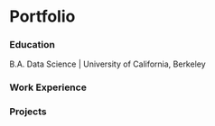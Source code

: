 # Portfolio   

### Education
B.A. Data Science | University of California, Berkeley

### Work Experience

### Projects
